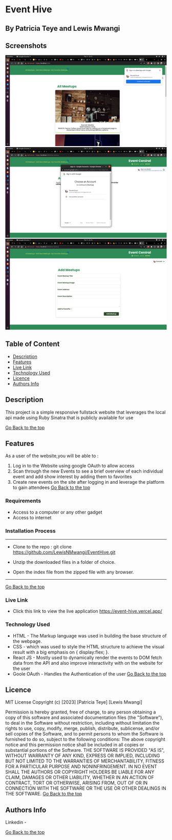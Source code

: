 # Event Hive
 ## By Patricia Teye and Lewis Mwangi 
## Screenshots
 ![image](./src/images/home.png)
 ![image](./src/images/auth.png)
 ![image](./src/images/addform.png)
 ## Table of Content
 - [Description](#description)
 - [Features](#features)
 - [Live Link](#Live-Link)
 - [Technology  Used](#technology-Used)
 - [Licence](#licence)
 - [Authors Info](#Authors-Info)

 ## Description
 <p>This project is a simple responsive fullstack website that leverages the local api made using Ruby Sinatra that is publicly available for use</p>

 [Go Back to the top](#EventHive)

 ## Features
As a user of the website,you will be able to :
1. Log in to the Website using google OAuth to allow access
2. Scan through the new Events to see a brief overview of each individual event and add show interest by adding them to favorites
3. Create new events on the site after logging in and leverage the platform to gain attendees 
[Go Back to the top](#EventHive)

 ###  Requirements
 * Access to  a computer or any other gadget
 * Access to internet
 ### Installation Process
 ****
* Clone to the repo : git clone https://github.com/LewisNMwangi/EventHive.git

* Unzip the downloaded files in a folder of choice.
* Open the index file from the zipped file with any browser.
 ****
[Go Back to the top](#EventHive)

### Live Link 
- Click this link to view the live application https://event-hive.vercel.app/
### Technology  Used
* HTML - The Markup language was used in building the base structure of the webpage.
* CSS - which was used to style the HTML structure to achieve the visual result with a big emphasis on { display:flex; }.
* React JS - Mostly used to dynamically render the events to DOM fetch data from the API and also improve interactivity with on the website for the user
* Goole OAuth - Handles the Authentication of the user
[Go Back to the top](#community-events-management-system-front-end)
## Licence
MIT License
Copyright (c) [2023] [Patricia Teye] [Lewis Mwangi]

Permission is hereby granted, free of charge, to any person obtaining a copy
of this software and associated documentation files (the "Software"), to deal
in the Software without restriction, including without limitation the rights
to use, copy, modify, merge, publish, distribute, sublicense, and/or sell
copies of the Software, and to permit persons to whom the Software is
furnished to do so, subject to the following conditions:
The above copyright notice and this permission notice shall be included in all
copies or substantial portions of the Software.
THE SOFTWARE IS PROVIDED "AS IS", WITHOUT WARRANTY OF ANY KIND, EXPRESS OR
IMPLIED, INCLUDING BUT NOT LIMITED TO THE WARRANTIES OF MERCHANTABILITY,
FITNESS FOR A PARTICULAR PURPOSE AND NONINFRINGEMENT. IN NO EVENT SHALL THE
AUTHORS OR COPYRIGHT HOLDERS BE LIABLE FOR ANY CLAIM, DAMAGES OR OTHER
LIABILITY, WHETHER IN AN ACTION OF CONTRACT, TORT OR OTHERWISE, ARISING FROM,
OUT OF OR IN CONNECTION WITH THE SOFTWARE OR THE USE OR OTHER DEALINGS IN THE
SOFTWARE.
[Go Back to the top](#community-events-management-system-front-end)
## Authors Info
Linkedin - 
   
[Go Back to the top](#community-events-management-system-front-end)
